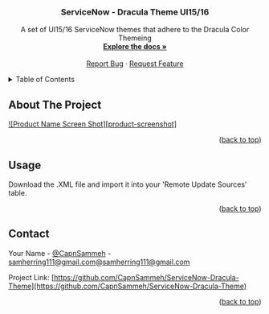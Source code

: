 <div id="top"></div>

<h3 align="center">ServiceNow - Dracula Theme UI15/16</h3>

  <p align="center">
    A set of UI15/16 ServiceNow themes that adhere to the Dracula Color Themeing 
    <br />
    <a href="https://github.com/CapnSammeh/ServiceNow-Dracula-Theme"><strong>Explore the docs »</strong></a>
    <br />
    <br />
    <a href="https://github.com/CapnSammeh/ServiceNow-Dracula-Theme/issues">Report Bug</a>
    ·
    <a href="https://github.com/CapnSammeh/ServiceNow-Dracula-Theme/issues">Request Feature</a>
  </p>
</div>



<!-- TABLE OF CONTENTS -->
<details>
  <summary>Table of Contents</summary>
  <ol>
    <li>
      <a href="#about-the-project">About The Project</a>
      <ul>
        <li><a href="#built-with">Built With</a></li>
      </ul>
    </li>
    <li>
      <a href="#getting-started">Getting Started</a>
      <ul>
        <li><a href="#prerequisites">Prerequisites</a></li>
        <li><a href="#installation">Installation</a></li>
      </ul>
    </li>
    <li><a href="#usage">Usage</a></li>
    <li><a href="#roadmap">Roadmap</a></li>
    <li><a href="#contributing">Contributing</a></li>
    <li><a href="#license">License</a></li>
    <li><a href="#contact">Contact</a></li>
    <li><a href="#acknowledgments">Acknowledgments</a></li>
  </ol>
</details>



<!-- ABOUT THE PROJECT -->
## About The Project

[![Product Name Screen Shot][product-screenshot]](https://example.com)

<p align="right">(<a href="#top">back to top</a>)</p>


<!-- USAGE EXAMPLES -->
## Usage

Download the .XML file and import it into your 'Remote Update Sources' table.

<p align="right">(<a href="#top">back to top</a>)</p>




<!-- CONTACT -->
## Contact

Your Name - [@CapnSammeh](https://twitter.com/CapnSammeh) - samherring111@gmail.com@samherring111@gmail.com

Project Link: [https://github.com/CapnSammeh/ServiceNow-Dracula-Theme](https://github.com/CapnSammeh/ServiceNow-Dracula-Theme)

<p align="right">(<a href="#top">back to top</a>)</p>
